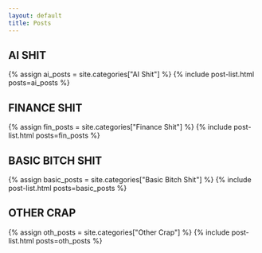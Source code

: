 ```yaml
---
layout: default
title: Posts
---
```


<h2 class="category-title">AI SHIT</h2>
{% assign ai_posts = site.categories["AI Shit"] %}
{% include post-list.html posts=ai_posts %}

<h2 class="category-title">FINANCE SHIT</h2>
{% assign fin_posts = site.categories["Finance Shit"] %}
{% include post-list.html posts=fin_posts %}

<h2 class="category-title">BASIC BITCH SHIT</h2>
{% assign basic_posts = site.categories["Basic Bitch Shit"] %}
{% include post-list.html posts=basic_posts %}

<h2 class="category-title">OTHER CRAP</h2>
{% assign oth_posts = site.categories["Other Crap"] %}
{% include post-list.html posts=oth_posts %}
